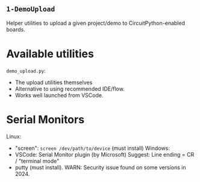 ## `1-DemoUpload`
<!----------------------------------------------------------------------------->
Helper utilities to upload a given project/demo to CircuitPython-enabled boards.

# Available utilities
<!----------------------------------------------------------------------------->
`demo_upload.py`:
- The upload utilities themselves
- Alternative to using recommended IDE/flow.
- Works well launched from VSCode.

# Serial Monitors
<!----------------------------------------------------------------------------->
Linux:
- "screen": `screen /dev/path/to/device` (must install)
Windows:
- VSCode: Serial Monitor plugin (by Microsoft)
  Suggest: Line ending = CR / "terminal mode"
- putty (must install). WARN: Security issue found on some versions in 2024.


